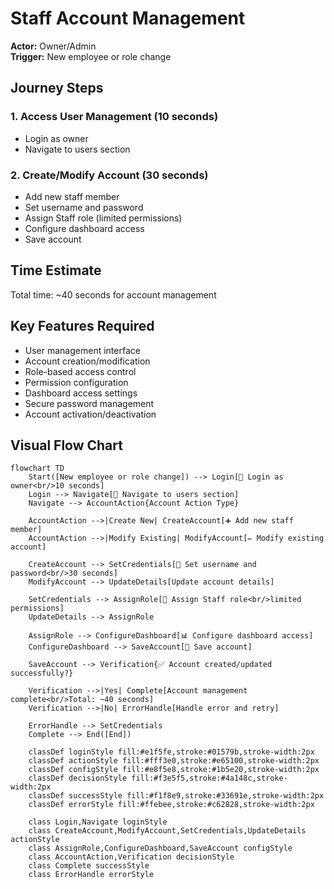 # Staff Account Management

**Actor:** Owner/Admin  
**Trigger:** New employee or role change

## Journey Steps

### 1. Access User Management (10 seconds)
- Login as owner
- Navigate to users section

### 2. Create/Modify Account (30 seconds)
- Add new staff member
- Set username and password
- Assign Staff role (limited permissions)
- Configure dashboard access
- Save account

## Time Estimate
Total time: ~40 seconds for account management

## Key Features Required
- User management interface
- Account creation/modification
- Role-based access control
- Permission configuration
- Dashboard access settings
- Secure password management
- Account activation/deactivation

## Visual Flow Chart

```mermaid
flowchart TD
    Start([New employee or role change]) --> Login[🔐 Login as owner<br/>10 seconds]
    Login --> Navigate[👥 Navigate to users section]
    Navigate --> AccountAction{Account Action Type}
    
    AccountAction -->|Create New| CreateAccount[➕ Add new staff member]
    AccountAction -->|Modify Existing| ModifyAccount[✏️ Modify existing account]
    
    CreateAccount --> SetCredentials[🔑 Set username and password<br/>30 seconds]
    ModifyAccount --> UpdateDetails[Update account details]
    
    SetCredentials --> AssignRole[👤 Assign Staff role<br/>limited permissions]
    UpdateDetails --> AssignRole
    
    AssignRole --> ConfigureDashboard[📊 Configure dashboard access]
    ConfigureDashboard --> SaveAccount[💾 Save account]
    
    SaveAccount --> Verification{✅ Account created/updated successfully?}
    
    Verification -->|Yes| Complete[Account management complete<br/>Total: ~40 seconds]
    Verification -->|No| ErrorHandle[Handle error and retry]
    
    ErrorHandle --> SetCredentials
    Complete --> End([End])
    
    classDef loginStyle fill:#e1f5fe,stroke:#01579b,stroke-width:2px
    classDef actionStyle fill:#fff3e0,stroke:#e65100,stroke-width:2px
    classDef configStyle fill:#e8f5e8,stroke:#1b5e20,stroke-width:2px
    classDef decisionStyle fill:#f3e5f5,stroke:#4a148c,stroke-width:2px
    classDef successStyle fill:#f1f8e9,stroke:#33691e,stroke-width:2px
    classDef errorStyle fill:#ffebee,stroke:#c62828,stroke-width:2px
    
    class Login,Navigate loginStyle
    class CreateAccount,ModifyAccount,SetCredentials,UpdateDetails actionStyle
    class AssignRole,ConfigureDashboard,SaveAccount configStyle
    class AccountAction,Verification decisionStyle
    class Complete successStyle
    class ErrorHandle errorStyle
```